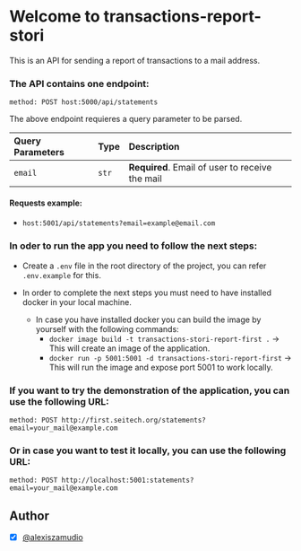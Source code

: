 # Welcome to transactions-report-stori

This is an API for sending a report of transactions to a mail address.

### The API contains one endpoint:
```method: POST host:5000/api/statements```

The above endpoint requieres a query parameter to be parsed.

| Query Parameters| Type        | Description                                     |
| :-------------  | :---------- | :---------------------------------------------- |
| `email`         | `str`       | **Required**. Email of user to receive the mail |


#### Requests example:

  - ```host:5001/api/statements?email=example@email.com```

### In oder to run the app you need to follow the next steps:
  - Create a `.env` file in the root directory of the project, you can refer `.env.example` for this.
  - In order to complete the next steps you must need to have installed docker in your local machine.

    * In case you have installed docker you can build the image by yourself with the following commands:
      * ```docker image build -t transactions-stori-report-first .``` -> This will create an image of the application.
      * ```docker run -p 5001:5001 -d transactions-stori-report-first``` -> This will run the image and expose port 5001 to work locally.

### If you want to try the demonstration of the application, you can use the following URL:
```method: POST http://first.seitech.org/statements?email=your_mail@example.com```

### Or in case you want to test it locally, you can use the following URL:
```method: POST http://localhost:5001:statements?email=your_mail@example.com```

## Author
- [X] [@alexiszamudio](https://github.com/AlexisZamudioOrtega08)
